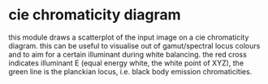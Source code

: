 # cie chromaticity diagram

this module draws a scatterplot of the input image on a cie chromaticity
diagram. this can be useful to visualise out of gamut/spectral locus colours and
to aim for a certain illuminant during white balancing.
the red cross indicates illuminant E (equal energy white, the white point of XYZ),
the green line is the planckian locus, i.e. black body emission chromaticities.
